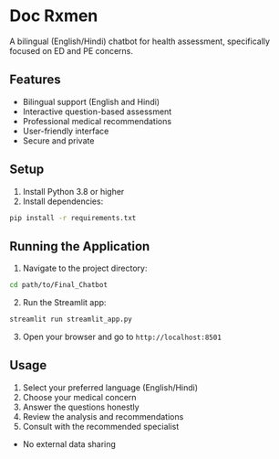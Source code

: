 # Doc Rxmen

A bilingual (English/Hindi) chatbot for health assessment, specifically focused on ED and PE concerns.

## Features

- Bilingual support (English and Hindi)
- Interactive question-based assessment
- Professional medical recommendations
- User-friendly interface
- Secure and private

## Setup

1. Install Python 3.8 or higher
2. Install dependencies:
```bash
pip install -r requirements.txt
```

## Running the Application

1. Navigate to the project directory:
```bash
cd path/to/Final_Chatbot
```

2. Run the Streamlit app:
```bash
streamlit run streamlit_app.py
```

3. Open your browser and go to `http://localhost:8501`

## Usage

1. Select your preferred language (English/Hindi)
2. Choose your medical concern
3. Answer the questions honestly
4. Review the analysis and recommendations
5. Consult with the recommended specialist


- No external data sharing 
